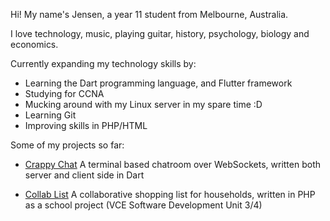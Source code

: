 Hi! My name's Jensen, a year 11 student from Melbourne, Australia.

I love technology, music, playing guitar, history, psychology, biology and economics.

Currently expanding my technology skills by:
- Learning the Dart programming language, and Flutter framework
- Studying for CCNA
- Mucking around with my Linux server in my spare time :D
- Learning Git
- Improving skills in PHP/HTML




Some of my projects so far:

- [Crappy Chat](https://github.com/jensen-lloyd/crappy_chat)
    A terminal based chatroom over WebSockets, written both server and client side in Dart

- [Collab List](http://thetechclicks.com:80)
    A collaborative shopping list for households, written in PHP as a school project (VCE Software Development Unit 3/4)
